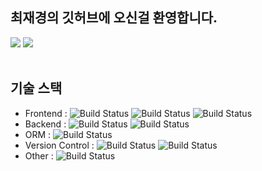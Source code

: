 ## 최재경의 깃허브에 오신걸 환영합니다.
<img src="https://github-readme-stats.vercel.app/api?username=hicjk&show_icons=true">
<img src="https://github-readme-stats.vercel.app/api/top-langs/?username=hicjk&layout=compact"><br><br>

## 기술 스택
- Frontend : ![Build Status](https://img.shields.io/badge/HTML-E34F26?logo=html5&logoColor=white) ![Build Status](https://img.shields.io/badge/CSS-1572B6?logo=css3&logoColor=white) ![Build Status](https://img.shields.io/badge/javascript-F7DF1E?logo=javascript&logoColor=white)
- Backend : ![Build Status](https://img.shields.io/badge/C%23-blue?logo=dotnet) ![Build Status](https://img.shields.io/badge/ASP.NET%20Core-18c6ff)
-  ORM : ![Build Status](https://img.shields.io/badge/EF%20Core-blueviolet)
-  Version Control : ![Build Status](https://img.shields.io/badge/Git-F05032?logo=git&logoColor=white) ![Build Status](https://img.shields.io/badge/Github-black?logo=github&logoColor=white)
-  Other : ![Build Status](https://img.shields.io/badge/Swagger-85EA2D?logo=swagger&logoColor=white)
